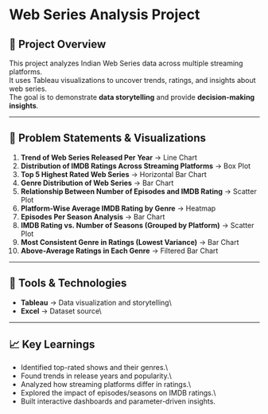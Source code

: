 # Web Series Analysis Project

## 📌 Project Overview

This project analyzes Indian Web Series data across multiple streaming
platforms.\
It uses Tableau visualizations to uncover trends, ratings, and insights
about web series.\
The goal is to demonstrate **data storytelling** and provide
**decision-making insights**.

------------------------------------------------------------------------

## 📝 Problem Statements & Visualizations

1.  **Trend of Web Series Released Per Year** → Line Chart
2.  **Distribution of IMDB Ratings Across Streaming Platforms** → Box
    Plot
3.  **Top 5 Highest Rated Web Series** → Horizontal Bar Chart
4.  **Genre Distribution of Web Series** → Bar Chart
5.  **Relationship Between Number of Episodes and IMDB Rating** →
    Scatter Plot
6.  **Platform-Wise Average IMDB Rating by Genre** → Heatmap
7.  **Episodes Per Season Analysis** → Bar Chart
8.  **IMDB Rating vs. Number of Seasons (Grouped by Platform)** →
    Scatter Plot
9.  **Most Consistent Genre in Ratings (Lowest Variance)** → Bar
    Chart
10. **Above-Average Ratings in Each Genre** → Filtered Bar Chart

------------------------------------------------------------------------

## 🚀 Tools & Technologies

-   **Tableau** → Data visualization and storytelling\
-   **Excel** → Dataset source\

------------------------------------------------------------------------

## 📈 Key Learnings

-   Identified top-rated shows and their genres.\
-   Found trends in release years and popularity.\
-   Analyzed how streaming platforms differ in ratings.\
-   Explored the impact of episodes/seasons on IMDB ratings.\
-   Built interactive dashboards and parameter-driven insights.
